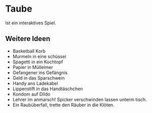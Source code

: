 # Taube

Ist ein interaktives Spiel.

## Weitere Ideen
* Basketball Korb
* Murmeln in eine schüssel
* Spagetti in ein Kochtopf
* Papier in Mülleimer
* Gefangener ins Gefängnis
* Geld in das Sparschwein
* Handy ans Ladekabel
* Lippenstift in das Handtäschchen
* Kondom auf Dildo
* Lehrer im anmarsch! Spicker verschwinden lassen unterm tisch.
* Ein Raubüberfall, trette den Räuber in die Klöten.
